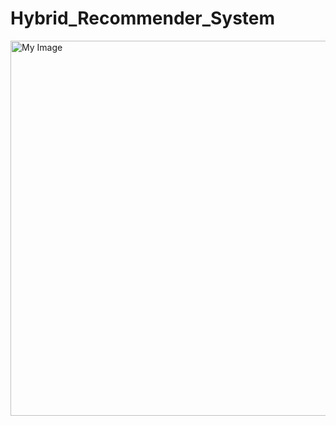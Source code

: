 # Hybrid_Recommender_System

<img src="https://user-images.githubusercontent.com/103461795/231298225-4056dea8-b84b-4e40-9996-8aa3a80d1a7e.png" alt="My Image" width="600">
